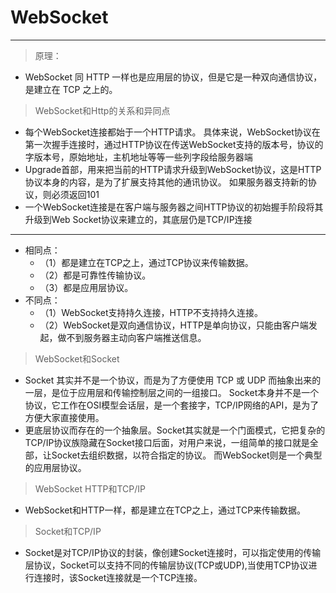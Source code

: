 # WebSocket
***
> 原理：
- WebSocket 同 HTTP 一样也是应用层的协议，但是它是一种双向通信协议，是建立在 TCP 之上的。

> WebSocket和Http的关系和异同点
- 每个WebSocket连接都始于一个HTTP请求。 具体来说，WebSocket协议在第一次握手连接时，通过HTTP协议在传送WebSocket支持的版本号，协议的字版本号，原始地址，主机地址等等一些列字段给服务器端
- Upgrade首部，用来把当前的HTTP请求升级到WebSocket协议，这是HTTP协议本身的内容，是为了扩展支持其他的通讯协议。 如果服务器支持新的协议，则必须返回101
- 一个WebSocket连接是在客户端与服务器之间HTTP协议的初始握手阶段将其升级到Web Socket协议来建立的，其底层仍是TCP/IP连接
---
- 相同点：
  - （1）都是建立在TCP之上，通过TCP协议来传输数据。
  - （2）都是可靠性传输协议。
  - （3）都是应用层协议。
- 不同点：
  - （1）WebSocket支持持久连接，HTTP不支持持久连接。
  - （2）WebSocket是双向通信协议，HTTP是单向协议，只能由客户端发起，做不到服务器主动向客户端推送信息。

> WebSocket和Socket
- Socket 其实并不是一个协议，而是为了方便使用 TCP 或 UDP 而抽象出来的一层，是位于应用层和传输控制层之间的一组接口。 Socket本身并不是一个协议，它工作在OSI模型会话层，是一个套接字，TCP/IP网络的API，是为了方便大家直接使用。
- 更底层协议而存在的一个抽象层。Socket其实就是一个门面模式，它把复杂的TCP/IP协议族隐藏在Socket接口后面，对用户来说，一组简单的接口就是全部，让Socket去组织数据，以符合指定的协议。
而WebSocket则是一个典型的应用层协议。

> WebSocket  HTTP和TCP/IP
- WebSocket和HTTP一样，都是建立在TCP之上，通过TCP来传输数据。

> Socket和TCP/IP
- Socket是对TCP/IP协议的封装，像创建Socket连接时，可以指定使用的传输层协议，Socket可以支持不同的传输层协议(TCP或UDP),当使用TCP协议进行连接时，该Socket连接就是一个TCP连接。
